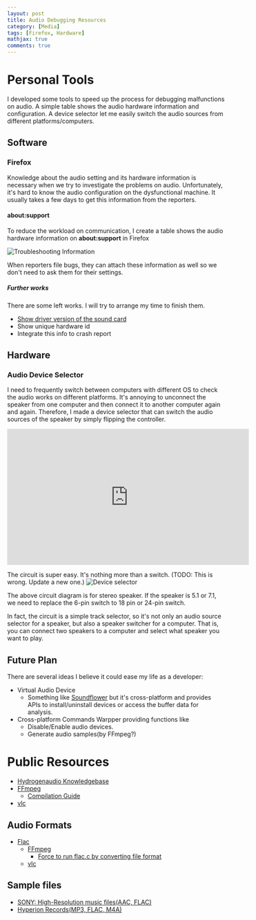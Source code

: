 ```yaml
---
layout: post
title: Audio Debugging Resources
category: [Media]
tags: [Firefox, Hardware]
mathjax: true
comments: true
---
```


# Personal Tools
I developed some tools to speed up the process for debugging malfunctions on audio.
A simple table shows the audio hardware information and configuration.
A device selector let me easily switch the audio sources
from different platforms/computers.

## Software

### Firefox
Knowledge about the audio setting and its hardware information is necessary
when we try to investigate the problems on audio.
Unfortunately, it's hard to know the audio configuration
on the dysfunctional machine.
It usually takes a few days to get this information from the reporters.

#### about:support
To reduce the workload on communication,
I create a table shows the audio hardware information
on **about:support** in Firefox

![][aboutsupport]

When reporters file bugs, they can attach these information as well
so we don't need to ask them for their settings.

##### Further works
There are some left works.
I will try to arrange my time to finish them.

- [Show driver version of the sound card][b1378633]
- Show unique hardware id
- Integrate this info to crash report

## Hardware

### Audio Device Selector
I need to frequently switch between computers with different OS
to check the audio works on different platforms.
It's annoying to unconnect the speaker from one computer
and then connect it to another computer again and again.
Therefore, I made a device selector that can switch the audio sources
of the speaker by simply flipping the controller.

<iframe width="560" height="315" src="https://www.youtube.com/embed/heBQHew3Guc" frameborder="0" gesture="media" allow="encrypted-media" allowfullscreen></iframe>

The circuit is super easy. It's nothing more than a switch.
(TODO: This is wrong. Update a new one.)
![][deviceselector]

The above circuit diagram is for stereo speaker.
If the speaker is 5.1 or 7.1,
we need to replace the 6-pin switch to 18 pin or 24-pin switch.

In fact, the circuit is a simple track selector,
so it's not only an audio source selector for a speaker,
but also a speaker switcher for a computer.
That is, you can connect two speakers to a computer
and select what speaker you want to play.

## Future Plan

There are several ideas I believe it could ease my life as a developer:
- Virtual Audio Device
  - Something like [Soundflower][soundflower] but it's cross-platform
  and provides APIs to install/uninstall devices
  or access the buffer data for analysis.
- Cross-platform Commands Warpper providing functions like
  - Disable/Enable audio devices.
  - Generate audio samples(by FFmpeg?)


# Public Resources

- [Hydrogenaudio Knowledgebase](http://wiki.hydrogenaud.io/index.php?title=Main_Page)
- [FFmpeg](https://github.com/FFmpeg/FFmpeg)
  - [Compilation Guide](https://trac.ffmpeg.org/wiki/CompilationGuide)
- [vlc](https://github.com/videolan/vlc)

## Audio Formats
- [Flac](https://xiph.org/flac/format.html)
  - [FFmpeg](https://github.com/FFmpeg/FFmpeg/blob/49c67e79ca761c43c1310a7e81f8607195a631b9/libavcodec/flac.c)
    - [Force to run flac.c by converting file format](https://stackoverflow.com/questions/23333678/ffmpeg-to-convert-from-flac-to-wav)
  - [vlc](https://github.com/videolan/vlc/blob/cc79f1f98f89465385c595f572eee9be1ce80c03/modules/codec/flac.c)

## Sample files
- [SONY: High-Resolution music files(AAC, FLAC)](http://helpguide.sony.net/high-res/sample1/v1/en/index.html)
- [Hyperion Records(MP3, FLAC, M4A)](http://www.hyperion-records.co.uk/testfiles.asp)

[aboutsupport]: ../images/posts/media-on-Firefox-aboutsupport.png "Troubleshooting Information"
[deviceselector]: ../images/posts/device-selector.png "Device selector"
[soundflower]: https://github.com/akhudek/Soundflower "Soundflower"

[b1378634]: https://bugzilla.mozilla.org/show_bug.cgi?id=1378634 "Bug 1378634 - Add hardware/driver information of the sound card to about:support"
[b1378633]: https://bugzilla.mozilla.org/show_bug.cgi?id=1378633 "Bug 1378633 - Add a new Cubeb API to get the hardware name, driver name and version of the sound card"
